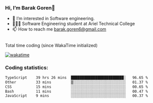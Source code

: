 ###  Hi, I’m Barak Goren👋
- 👀 I’m interested in Software engineering.
- 👨🏼‍🎓 Software Engineering student at Ariel Technical College
- 📫 How to reach me barak.goren6@gmail.com
##
Total time coding (since WakaTime initialized)

[![wakatime](https://wakatime.com/badge/user/5cc5ec80-a806-4ca2-a704-db29274e48cd.svg)](https://wakatime.com/@5cc5ec80-a806-4ca2-a704-db29274e48cd)

   
### Coding statistics:

<!--START_SECTION:waka-->

```txt
TypeScript    39 hrs 26 mins  ████████████████████████░   96.65 %
Other         33 mins         ▒░░░░░░░░░░░░░░░░░░░░░░░░   01.37 %
CSS           15 mins         ░░░░░░░░░░░░░░░░░░░░░░░░░   00.65 %
Bash          11 mins         ░░░░░░░░░░░░░░░░░░░░░░░░░   00.47 %
JavaScript    9 mins          ░░░░░░░░░░░░░░░░░░░░░░░░░   00.37 %
```

<!--END_SECTION:waka-->

<!---
barakgoren/barakgoren is a ✨ special ✨ repository because its `README.md` (this file) appears on your GitHub profile.
You can click the Preview link to take a look at your changes.
--->
